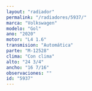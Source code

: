 ```yaml
---
layout: "radiador"
permalink: "/radiadores/5937/"
marca: "Volkswagen"
modelo: "Gol"
ano: "2020"
motor: "L4 1.6"
transmision: "Automática"
parte: "M-12528"
clima: "Con clima"
alto: "24 3/4"
ancho: "16 7/16"
observaciones: ""
id: "5937"
---
```


